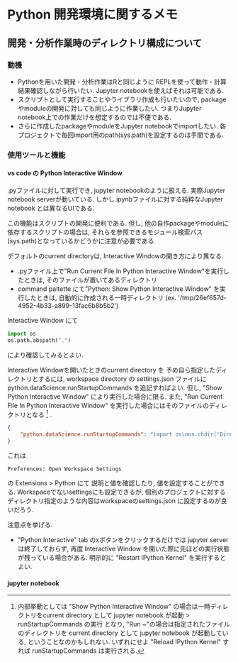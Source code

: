 # Python 開発環境に関するメモ

## 開発・分析作業時のディレクトリ構成について

### 動機

- Pythonを用いた開発・分析作業はRと同じように
REPLを使って動作・計算結果確認しながら行いたい.
Jupyter notebookを使えばそれは可能である.
- スクリプトとして実行することやライブラリ作成も行いたいので, 
packageやmoduleの開発に対しても同じように作業したい. 
つまりJupyter notebook上での作業だけを想定するのでは不便である.
- さらに作成したpackageやmoduleをJupyter notebookでimportしたい. 
各プロジェクトで毎回import用のpath(sys.path)を設定するのは手間である.

### 使用ツールと機能

#### vs code の Python Interactive Window 

.pyファイルに対して実行でき, jupyter notebookのように扱える. 
実際Jupyter notebook serverが動いている. 
しかし.ipynbファイルに対する純粋なJupyter notebook とは異なるUIである.

この機能はスクリプトの開発に便利である. 
但し, 他の自作packageやmoduleに依存するスクリプトの場合は, 
それらを参照できるモジュール検索パス(sys.path)となっているかどうかに注意が必要である.

デフォルトのcurrent directoryは,
Interactive Windowの開き方により異なる.
- .pyファイル上で"Run Current File In Python Interactive Window"を実行したときは, そのファイルが置いてあるディレクトリ
- command paltette にて"Python: Show Python Interactive Window"
を実行したときは, 自動的に作成される一時ディレクトリ
(ex. '/tmp/26ef657d-4952-4b33-a899-13fac6b8b5b2')

Interactive Window にて
``` python
import os
os.path.abspath(".")
```
により確認してみるとよい.

Interactive Windowを開いたときのcurrent directory を
予め自ら指定したディレクトリとするには, 
workspace directory の settings.json ファイルに
python.dataScience.runStartupCommands
を追記すればよい.
但し, "Show Python Interactive Window"
により実行した場合に限る. また, 
"Run Current File In Python Interactive Window" 
を実行した場合にはそのファイルのディレクトリとなる [^1] .

``` json
{
    "python.dataScience.runStartupCommands": "import os\nos.chdir('DirectoryPathYouSpecify')",
}
```

これは

```
Preferences: Open Workspace Settings
```
の Extensions > Python にて 説明と値を確認したり, 
値を設定することができる.
Workspaceでないsettingsにも設定できるが, 
個別のプロジェクトに対するディレクトリ指定のような内容はworkspaceのsettings.json
に設定するのが良いだろう.

注意点を挙げる.

- "Python Interactive" tab のxボタンをクリックするだけでは
jupyter server は終了しておらず, 再度 Interactive Window 
を開いた際に先ほどの実行状態が残っている場合がある. 
明示的に "Restart IPython Kernel" を実行するとよい.

[^1]: 内部挙動としては "Show Python Interactive Window" の場合は一時ディレクトリをcurrent directory として jupyter notebook が起動 > runStartupCommands の実行 となり, "Run ~"の場合は指定されたファイルのディレクトリを current directory として jupyter notebook が起動している, ということなのかもしれない. いずれにせよ "Reload IPython Kernel" すれば runStartupCommands は実行される.

#### jupyter notebook



